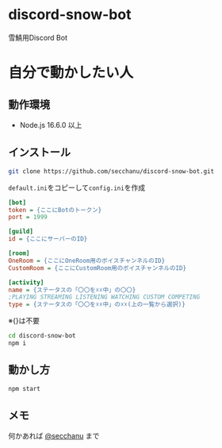 # discord-snow-bot

雪鯖用Discord Bot


# 自分で動かしたい人

## 動作環境

* Node.js 16.6.0 以上


## インストール

```bash
git clone https://github.com/secchanu/discord-snow-bot.git

```

`default.ini`をコピーして`config.ini`を作成

```ini:config.ini
[bot]
token = {ここにBotのトークン}
port = 1999

[guild]
id = {ここにサーバーのID}

[room]
OneRoom = {ここにOneRoom用のボイスチャンネルのID}
CustomRoom = {ここにCustomRoom用のボイスチャンネルのID}

[activity]
name = {ステータスの「〇〇を☓☓中」の〇〇}
;PLAYING STREAMING LISTENING WATCHING CUSTOM COMPETING
type = {ステータスの「〇〇を☓☓中」の☓☓(上の一覧から選択)}
```

※{}は不要

```bash
cd discord-snow-bot
npm i
```


## 動かし方

```bash
npm start
```


## メモ

何かあれば [@secchanu](https://twitter.com/secchanu) まで
